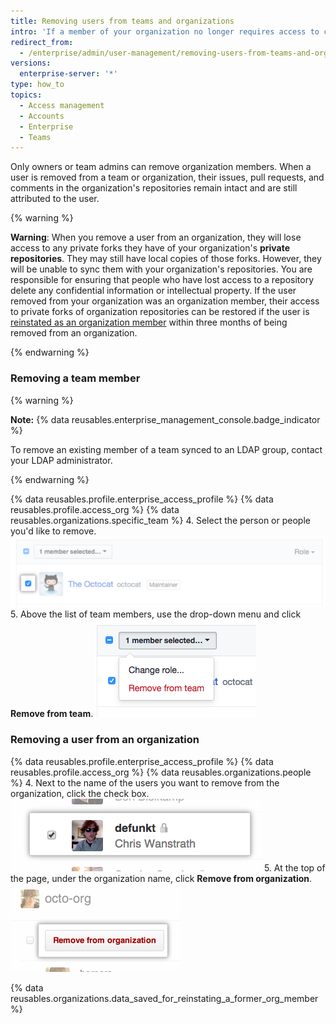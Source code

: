 ```yaml
---
title: Removing users from teams and organizations
intro: 'If a member of your organization no longer requires access to certain repositories, you can remove them from the team that allows that access. If a member of your organization no longer requires access to any repositories owned by the organization, you can remove them from the organization.'
redirect_from:
  - /enterprise/admin/user-management/removing-users-from-teams-and-organizations
versions:
  enterprise-server: '*'
type: how_to
topics:
  - Access management
  - Accounts
  - Enterprise
  - Teams
---
```


Only owners or team admins can remove organization members. When a user is removed from a team or organization, their issues, pull requests, and comments in the organization's repositories remain intact and are still attributed to the user.

{% warning %}

**Warning**: When you remove a user from an organization, they will lose access to any private forks they have of your organization's **private repositories**. They may still have local copies of those forks. However, they will be unable to sync them with your organization's repositories. You are responsible for ensuring that people who have lost access to a repository delete any confidential information or intellectual property. If the user removed from your organization was an organization member, their access to private forks of organization repositories can be restored if the user is [reinstated as an organization member](/articles/reinstating-a-former-member-of-your-organization) within three months of being removed from an organization.

{% endwarning %}

### Removing a team member

{% warning %}

**Note:** {% data reusables.enterprise_management_console.badge_indicator %}

To remove an existing member of a team synced to an LDAP group, contact your LDAP administrator.

{% endwarning %}

{% data reusables.profile.enterprise_access_profile %}
{% data reusables.profile.access_org %}
{% data reusables.organizations.specific_team %}
4. Select the person or people you'd like to remove. ![Check box next to organization member](/assets/images/help/teams/team-member-check-box.png)
5. Above the list of team members, use the drop-down menu and click **Remove from team**. ![Drop-down menu with option to change role](/assets/images/help/teams/bulk-edit-drop-down.png)

### Removing a user from an organization

{% data reusables.profile.enterprise_access_profile %}
{% data reusables.profile.access_org %}
{% data reusables.organizations.people %}
4. Next to the name of the users you want to remove from the organization, click the check box. ![Remove user checkbox](/assets/images/help/organizations/Organization-remove-user.png)
5. At the top of the page, under the organization name, click **Remove from organization**. ![Remove from organization button](/assets/images/help/organizations/Organization-remove-from-organization-button.png)

{% data reusables.organizations.data_saved_for_reinstating_a_former_org_member %}
